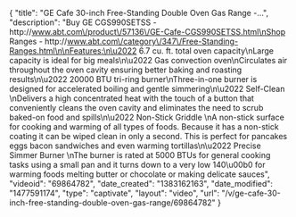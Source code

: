 {
    "title": "GE Cafe 30-inch Free-Standing Double Oven Gas Range -...",
    "description": "Buy GE CGS990SETSS - http:\/\/www.abt.com\/product\/57136\/GE-Cafe-CGS990SETSS.html\nShop Ranges - http:\/\/www.abt.com\/category\/347\/Free-Standing-Ranges.html\n\nFeatures:\n\u2022 6.7 cu. ft. total oven capacity\nLarge capacity is ideal for big meals\n\u2022 Gas convection oven\nCirculates air throughout the oven cavity ensuring better baking and roasting results\n\u2022 20000 BTU tri-ring burner\nThree-in-one burner is designed for accelerated boiling and gentle simmering\n\u2022 Self-Clean \nDelivers a high concentrated heat with the touch of a button that conveniently cleans the oven cavity and eliminates the need to scrub baked-on food and spills\n\u2022 Non-Stick Griddle \nA non-stick surface for cooking and warming of all types of foods. Because it has a non-stick coating it can be wiped clean in only a second. This is perfect for pancakes eggs bacon sandwiches and even warming tortillas\n\u2022 Precise Simmer Burner \nThe burner is rated at 5000 BTUs for general cooking tasks using a small pan and it turns down to a very low 140\u00b0 for warming foods melting butter or chocolate or making delicate sauces",
    "videoid": "69864782",
    "date_created": "1383162163",
    "date_modified": "1477591174",
    "type": "captivate",
    "layout": "video",
    "url": "\/v\/ge-cafe-30-inch-free-standing-double-oven-gas-range\/69864782"
}